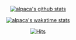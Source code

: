 <div align=center>
  
  
  [![alpaca's github stats](https://github-readme-stats.vercel.app/api?username=alpaca92&theme=merko)](https://github.com/anuraghazra/github-readme-stats)

  [![alpaca's wakatime stats](https://github-readme-stats.vercel.app/api/wakatime?username=alpaca92)](https://github.com/anuraghazra/github-readme-stats)

  [![Hits](https://hits.seeyoufarm.com/api/count/incr/badge.svg?url=https%3A%2F%2Fgithub.com%2FAlpaca92&count_bg=%2300112C&title_bg=%230ABF53&icon=reasonstudios.svg&icon_color=%23E7E7E7&title=hits&edge_flat=false)](https://hits.seeyoufarm.com)
</div>
